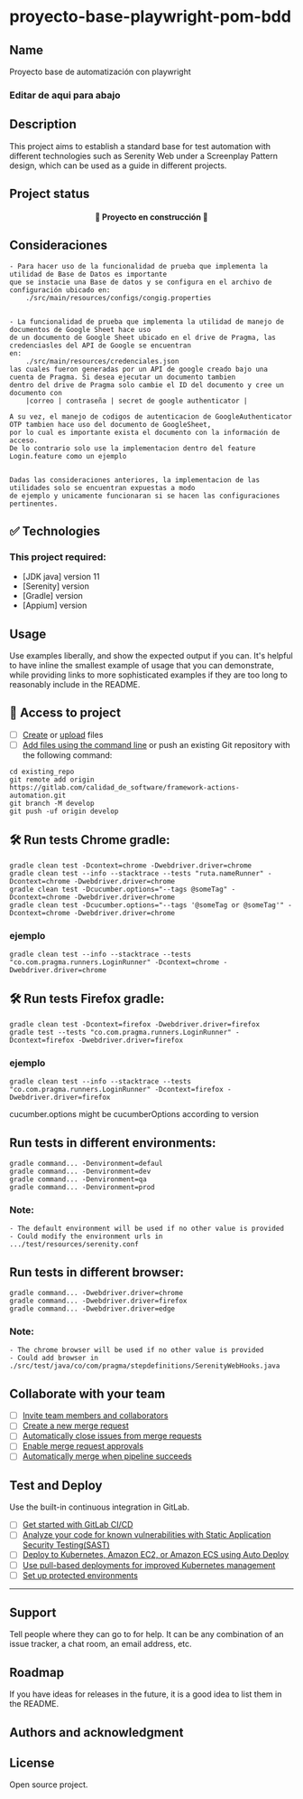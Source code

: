 # proyecto-base-playwright-pom-bdd


## Name
Proyecto base de automatización con playwright 

### Editar de aqui para abajo

## Description
This project aims to establish a standard base for test automation with different technologies such as Serenity Web under a Screenplay Pattern design, which can be used as a guide in different projects.

## Project status
<h4 align="center"> 🚧 Proyecto en construcción 🚧 </h4> 

## Consideraciones
    - Para hacer uso de la funcionalidad de prueba que implementa la utilidad de Base de Datos es importante 
    que se instacie una Base de datos y se configura en el archivo de configuración ubicado en:
        ./src/main/resources/configs/congig.properties


    - La funcionalidad de prueba que implementa la utilidad de manejo de documentos de Google Sheet hace uso
    de un documento de Google Sheet ubicado en el drive de Pragma, las credenciasles del API de Google se encuentran
    en: 
        ./src/main/resources/credenciales.json
    las cuales fueron generadas por un API de google creado bajo una cuenta de Pragma. Si desea ejecutar un documento tambien 
    dentro del drive de Pragma solo cambie el ID del documento y cree un documento con 
        |correo | contraseña | secret de google authenticator |
    
    A su vez, el manejo de codigos de autenticacion de GoogleAuthenticator OTP tambien hace uso del documento de GoogleSheet,
    por lo cual es importante exista el documento con la información de acceso.
    De lo contrario solo use la implementacion dentro del feature Login.feature como un ejemplo


    Dadas las consideraciones anteriores, la implementacion de las utilidades solo se encuentran expuestas a modo 
    de ejemplo y unicamente funcionaran si se hacen las configuraciones pertinentes.


## ✅ Technologies
### This project required:
- [JDK java] version 11
- [Serenity] version 
- [Gradle] version
- [Appium] version


## Usage
Use examples liberally, and show the expected output if you can. It's helpful to have inline the smallest example of usage that you can demonstrate, while providing links to more sophisticated examples if they are too long to reasonably include in the README.

## 📁 Access to project

- [ ] [Create](https://docs.gitlab.com/ee/user/project/repository/web_editor.html#create-a-file) or [upload](https://docs.gitlab.com/ee/user/project/repository/web_editor.html#upload-a-file) files
- [ ] [Add files using the command line](https://docs.gitlab.com/ee/gitlab-basics/add-file.html#add-a-file-using-the-command-line) or push an existing Git repository with the following command:

```
cd existing_repo
git remote add origin https://gitlab.com/calidad_de_software/framework-actions-automation.git
git branch -M develop
git push -uf origin develop
```

##  🛠️ Run tests Chrome gradle:
```
gradle clean test -Dcontext=chrome -Dwebdriver.driver=chrome
gradle clean test --info --stacktrace --tests "ruta.nameRunner" -Dcontext=chrome -Dwebdriver.driver=chrome
gradle clean test -Dcucumber.options="--tags @someTag" -Dcontext=chrome -Dwebdriver.driver=chrome
gradle clean test -Dcucumber.options="--tags '@someTag or @someTag'" -Dcontext=chrome -Dwebdriver.driver=chrome
```
### ejemplo
```
gradle clean test --info --stacktrace --tests "co.com.pragma.runners.LoginRunner" -Dcontext=chrome -Dwebdriver.driver=chrome
```

##  🛠️ Run tests Firefox gradle:
```
gradle clean test -Dcontext=firefox -Dwebdriver.driver=firefox
gradle test --tests "co.com.pragma.runners.LoginRunner" -Dcontext=firefox -Dwebdriver.driver=firefox
```
### ejemplo
```
gradle clean test --info --stacktrace --tests "co.com.pragma.runners.LoginRunner" -Dcontext=firefox -Dwebdriver.driver=firefox
```


cucumber.options might be cucumberOptions according to version

## **Run tests in different environments:**
```
gradle command... -Denvironment=defaul
gradle command... -Denvironment=dev
gradle command... -Denvironment=qa
gradle command... -Denvironment=prod
```
### Note: 
    - The default environment will be used if no other value is provided
    - Could modify the environment urls in .../test/resources/serenity.conf


## **Run tests in different browser:**
```
gradle command... -Dwebdriver.driver=chrome
gradle command... -Dwebdriver.driver=firefox
gradle command... -Dwebdriver.driver=edge
```
### Note:
    - The chrome browser will be used if no other value is provided
    - Could add browser in ./src/test/java/co/com/pragma/stepdefinitions/SerenityWebHooks.java


## Collaborate with your team

- [ ] [Invite team members and collaborators](https://docs.gitlab.com/ee/user/project/members/)
- [ ] [Create a new merge request](https://docs.gitlab.com/ee/user/project/merge_requests/creating_merge_requests.html)
- [ ] [Automatically close issues from merge requests](https://docs.gitlab.com/ee/user/project/issues/managing_issues.html#closing-issues-automatically)
- [ ] [Enable merge request approvals](https://docs.gitlab.com/ee/user/project/merge_requests/approvals/)
- [ ] [Automatically merge when pipeline succeeds](https://docs.gitlab.com/ee/user/project/merge_requests/merge_when_pipeline_succeeds.html)

## Test and Deploy

Use the built-in continuous integration in GitLab.

- [ ] [Get started with GitLab CI/CD](https://docs.gitlab.com/ee/ci/quick_start/index.html)
- [ ] [Analyze your code for known vulnerabilities with Static Application Security Testing(SAST)](https://docs.gitlab.com/ee/user/application_security/sast/)
- [ ] [Deploy to Kubernetes, Amazon EC2, or Amazon ECS using Auto Deploy](https://docs.gitlab.com/ee/topics/autodevops/requirements.html)
- [ ] [Use pull-based deployments for improved Kubernetes management](https://docs.gitlab.com/ee/user/clusters/agent/)
- [ ] [Set up protected environments](https://docs.gitlab.com/ee/ci/environments/protected_environments.html)

***

## Support
Tell people where they can go to for help. It can be any combination of an issue tracker, a chat room, an email address, etc.

## Roadmap
If you have ideas for releases in the future, it is a good idea to list them in the README.

## Authors and acknowledgment


## License
Open source project.



